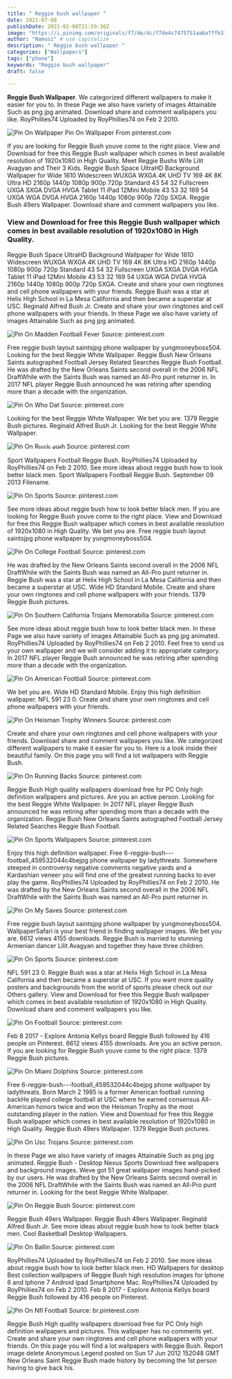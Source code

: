 ```yaml
---
title: " Reggie bush wallpaper "
date: 2021-07-08
publishDate: 2021-02-08T21:59:36Z
image: "https://i.pinimg.com/originals/f7/de/4c/f7de4c7475751aa6a7ffb310d6902127.jpg"
author: "Namusi" # use capitalize
description: " Reggie bush wallpaper "
categories: ["Wallpapers"]
tags: ["phone"]
keywords: "Reggie bush wallpaper"
draft: false

---
```



**Reggie Bush Wallpaper**. We categorized different wallpapers to make it easier for you to. In these Page we also have variety of images Attainable Such as png jpg animated. Download share and comment wallpapers you like. RoyPhillies74 Uploaded by RoyPhillies74 on Feb 2 2010.

![Pin On Wallpaper](https://i.pinimg.com/originals/e4/49/2a/e4492a9929b06e0155ce40b12fac9c51.jpg "Pin On Wallpaper")
Pin On Wallpaper From pinterest.com


If you are looking for Reggie Bush youve come to the right place. View and Download for free this Reggie Bush wallpaper which comes in best available resolution of 1920x1080 in High Quality. Meet Reggie Bushs Wife Lilit Avagyan and Their 3 Kids. Reggie Bush Space UltraHD Background Wallpaper for Wide 1610 Widescreen WUXGA WXGA 4K UHD TV 169 4K 8K Ultra HD 2160p 1440p 1080p 900p 720p Standard 43 54 32 Fullscreen UXGA SXGA DVGA HVGA Tablet 11 iPad 12Mini Mobile 43 53 32 169 54 UXGA WGA DVGA HVGA 2160p 1440p 1080p 900p 720p SXGA. Reggie Bush 49ers Wallpaper. Download share and comment wallpapers you like.

### View and Download for free this Reggie Bush wallpaper which comes in best available resolution of 1920x1080 in High Quality.

Reggie Bush Space UltraHD Background Wallpaper for Wide 1610 Widescreen WUXGA WXGA 4K UHD TV 169 4K 8K Ultra HD 2160p 1440p 1080p 900p 720p Standard 43 54 32 Fullscreen UXGA SXGA DVGA HVGA Tablet 11 iPad 12Mini Mobile 43 53 32 169 54 UXGA WGA DVGA HVGA 2160p 1440p 1080p 900p 720p SXGA. Create and share your own ringtones and cell phone wallpapers with your friends. Reggie Bush was a star at Helix High School in La Mesa California and then became a superstar at USC. Reginald Alfred Bush Jr. Create and share your own ringtones and cell phone wallpapers with your friends. In these Page we also have variety of images Attainable Such as png jpg animated.


![Pin On Madden Football Fever](https://i.pinimg.com/474x/73/48/13/7348132564ec5a0238d26ef64e70aa62.jpg "Pin On Madden Football Fever")
Source: pinterest.com

Free reggie bush layout saintsjpg phone wallpaper by yungmoneyboss504. Looking for the best Reggie White Wallpaper. Reggie Bush New Orleans Saints autographed Football Jersey Related Searches Reggie Bush Football. He was drafted by the New Orleans Saints second overall in the 2006 NFL DraftWhile with the Saints Bush was named an All-Pro punt returner in. In 2017 NFL player Reggie Bush announced he was retiring after spending more than a decade with the organization.

![Pin On Who Dat](https://i.pinimg.com/originals/63/a0/10/63a01002fabbccf5295a3a38d2491fbe.jpg "Pin On Who Dat")
Source: pinterest.com

Looking for the best Reggie White Wallpaper. We bet you are. 1379 Reggie Bush pictures. Reginald Alfred Bush Jr. Looking for the best Reggie White Wallpaper.

![Pin On Rꮛꮆꮆiꮛ ᏸuꭶh](https://i.pinimg.com/originals/27/25/d1/2725d1d7f77d5aba7fe4481f1dbb18d5.jpg "Pin On Rꮛꮆꮆiꮛ ᏸuꭶh")
Source: pinterest.com

Sport Wallpapers Football Reggie Bush. RoyPhillies74 Uploaded by RoyPhillies74 on Feb 2 2010. See more ideas about reggie bush how to look better black men. Sport Wallpapers Football Reggie Bush. September 09 2013 Filename.

![Pin On Sports](https://i.pinimg.com/originals/a7/1b/80/a71b804fa4e6447674f54791c011ca37.jpg "Pin On Sports")
Source: pinterest.com

See more ideas about reggie bush how to look better black men. If you are looking for Reggie Bush youve come to the right place. View and Download for free this Reggie Bush wallpaper which comes in best available resolution of 1920x1080 in High Quality. We bet you are. Free reggie bush layout saintsjpg phone wallpaper by yungmoneyboss504.

![Pin On College Football](https://i.pinimg.com/originals/4f/e4/6e/4fe46efce72d97fa75695da96db0b495.jpg "Pin On College Football")
Source: pinterest.com

He was drafted by the New Orleans Saints second overall in the 2006 NFL DraftWhile with the Saints Bush was named an All-Pro punt returner in. Reggie Bush was a star at Helix High School in La Mesa California and then became a superstar at USC. Wide HD Standard Mobile. Create and share your own ringtones and cell phone wallpapers with your friends. 1379 Reggie Bush pictures.

![Pin On Southern California Trojans Memorabilia](https://i.pinimg.com/originals/5b/c2/9b/5bc29b5c7c4ce5f69f6bbbfc605b00c4.jpg "Pin On Southern California Trojans Memorabilia")
Source: pinterest.com

See more ideas about reggie bush how to look better black men. In these Page we also have variety of images Attainable Such as png jpg animated. RoyPhillies74 Uploaded by RoyPhillies74 on Feb 2 2010. Feel free to send us your own wallpaper and we will consider adding it to appropriate category. In 2017 NFL player Reggie Bush announced he was retiring after spending more than a decade with the organization.

![Pin On American Football](https://i.pinimg.com/originals/e2/50/5c/e2505c550f7a87ffa79f9b63624b6fb7.jpg "Pin On American Football")
Source: pinterest.com

We bet you are. Wide HD Standard Mobile. Enjoy this high definition wallpaper. NFL 591 23 0. Create and share your own ringtones and cell phone wallpapers with your friends.

![Pin On Heisman Trophy Winners](https://i.pinimg.com/originals/27/93/37/2793377766405d1f22b77334f3112081.jpg "Pin On Heisman Trophy Winners")
Source: pinterest.com

Create and share your own ringtones and cell phone wallpapers with your friends. Download share and comment wallpapers you like. We categorized different wallpapers to make it easier for you to. Here is a look inside their beautiful family. On this page you will find a lot wallpapers with Reggie Bush.

![Pin On Running Backs](https://i.pinimg.com/originals/e1/7a/ee/e17aee3c562004905a96e90abadc8f4f.jpg "Pin On Running Backs")
Source: pinterest.com

Reggie Bush High quality wallpapers download free for PC Only high definition wallpapers and pictures. Are you an active person. Looking for the best Reggie White Wallpaper. In 2017 NFL player Reggie Bush announced he was retiring after spending more than a decade with the organization. Reggie Bush New Orleans Saints autographed Football Jersey Related Searches Reggie Bush Football.

![Pin On Sports Wallpapers](https://i.pinimg.com/originals/57/0b/2c/570b2cc6ce31f243fa3e1ddbaf8d9a19.jpg "Pin On Sports Wallpapers")
Source: pinterest.com

Enjoy this high definition wallpaper. Free 6-reggie-bush---football_459532044c4bejpg phone wallpaper by ladythreats. Somewhere steeped in controversy negative comments negative yards and a Kardashian veneer you will find one of the greatest running backs to ever play the game. RoyPhillies74 Uploaded by RoyPhillies74 on Feb 2 2010. He was drafted by the New Orleans Saints second overall in the 2006 NFL DraftWhile with the Saints Bush was named an All-Pro punt returner in.

![Pin On My Saves](https://i.pinimg.com/originals/f0/60/53/f060531d033f6d4b2f53ddf8bebbb2f4.jpg "Pin On My Saves")
Source: pinterest.com

Free reggie bush layout saintsjpg phone wallpaper by yungmoneyboss504. WallpaperSafari is your best friend in finding wallpaper images. We bet you are. 6612 views 4155 downloads. Reggie Bush is married to stunning Armenian dancer Lilit Avagyan and together they have three children.

![Pin On Sports](https://i.pinimg.com/originals/59/5d/93/595d93c87ecb843935cc98fa9485fa14.jpg "Pin On Sports")
Source: pinterest.com

NFL 591 23 0. Reggie Bush was a star at Helix High School in La Mesa California and then became a superstar at USC. If you want more quality posters and backgrounds from the world of sports please check out our Others gallery. View and Download for free this Reggie Bush wallpaper which comes in best available resolution of 1920x1080 in High Quality. Download share and comment wallpapers you like.

![Pin On Football](https://i.pinimg.com/originals/5b/16/16/5b1616f260738b4e4bc49935e430f65f.jpg "Pin On Football")
Source: pinterest.com

Feb 8 2017 - Explore Antonia Kellys board Reggie Bush followed by 416 people on Pinterest. 6612 views 4155 downloads. Are you an active person. If you are looking for Reggie Bush youve come to the right place. 1379 Reggie Bush pictures.

![Pin On Miami Dolphins](https://i.pinimg.com/originals/10/b6/61/10b661c715b3c45c4f6e2e32bbb5b8ba.jpg "Pin On Miami Dolphins")
Source: pinterest.com

Free 6-reggie-bush---football_459532044c4bejpg phone wallpaper by ladythreats. Born March 2 1985 is a former American football running backHe played college football at USC where he earned consensus All-American honors twice and won the Heisman Trophy as the most outstanding player in the nation. View and Download for free this Reggie Bush wallpaper which comes in best available resolution of 1920x1080 in High Quality. Reggie Bush 49ers Wallpaper. 1379 Reggie Bush pictures.

![Pin On Usc Trojans](https://i.pinimg.com/originals/a8/bb/d2/a8bbd2dd8106c1c242af23c8b61be09a.jpg "Pin On Usc Trojans")
Source: pinterest.com

In these Page we also have variety of images Attainable Such as png jpg animated. Reggie Bush - Desktop Nexus Sports Download free wallpapers and background images. Weve got 51 great wallpaper images hand-picked by our users. He was drafted by the New Orleans Saints second overall in the 2006 NFL DraftWhile with the Saints Bush was named an All-Pro punt returner in. Looking for the best Reggie White Wallpaper.

![Pin On Reggie Bush](https://i.pinimg.com/474x/11/f5/85/11f58544649f7a5d183b0df104fb80a7.jpg "Pin On Reggie Bush")
Source: pinterest.com

Reggie Bush 49ers Wallpaper. Reggie Bush 49ers Wallpaper. Reginald Alfred Bush Jr. See more ideas about reggie bush how to look better black men. Сool Basketball Desktop Wallpapers.

![Pin On Ballin](https://i.pinimg.com/originals/ac/69/a8/ac69a8246efac2063a64c370bb1ac215.gif "Pin On Ballin")
Source: pinterest.com

RoyPhillies74 Uploaded by RoyPhillies74 on Feb 2 2010. See more ideas about reggie bush how to look better black men. HD Wallpapers for desktop Best collection wallpapers of Reggie Bush high resolution images for Iphone 6 and Iphone 7 Android Ipad Smartphone Mac. RoyPhillies74 Uploaded by RoyPhillies74 on Feb 2 2010. Feb 8 2017 - Explore Antonia Kellys board Reggie Bush followed by 416 people on Pinterest.

![Pin On Nfl Football](https://i.pinimg.com/originals/f7/de/4c/f7de4c7475751aa6a7ffb310d6902127.jpg "Pin On Nfl Football")
Source: br.pinterest.com

Reggie Bush High quality wallpapers download free for PC Only high definition wallpapers and pictures. This wallpaper has no comments yet. Create and share your own ringtones and cell phone wallpapers with your friends. On this page you will find a lot wallpapers with Reggie Bush. Report image delete Anonymous Legend posted on Sun 17 Jun 2012 152048 GMT New Orleans Saint Reggie Bush made history by becoming the 1st person having to give back his.

